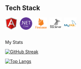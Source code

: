 ## Tech Stack
<img src="https://github.com/devicons/devicon/blob/master/icons/angularjs/angularjs-original.svg" title="Angular" alt="Angular" width="40" height="40"/>&nbsp;
<img src="https://github.com/devicons/devicon/blob/master/icons/dotnetcore/dotnetcore-original.svg" title="Angular" alt="Angular" width="40" height="40"/>&nbsp;
<img src="https://github.com/devicons/devicon/blob/master/icons/firebase/firebase-plain-wordmark.svg" title="Firebase" alt="Firebase" width="40" height="40"/>&nbsp;
<img src="https://github.com/devicons/devicon/blob/master/icons/microsoftsqlserver/microsoftsqlserver-plain-wordmark.svg" title="MSSQL" alt="MSSQL" width="40" height="40"/>&nbsp;
<img src="https://github.com/devicons/devicon/blob/master/icons/mysql/mysql-original-wordmark.svg" title="MYSQL" alt="MYSQL" width="40" height="40"/>


<!-- ## My portfolio
<a href="jadocjefferson.com" target="_blank">JEFFERSON JADOC</a> -->

<!--
**ashwallbera/ashwallbera** is a ✨ _special_ ✨ repository because its `README.md` (this file) appears on your GitHub profile.

Here are some ideas to get you started:

- 🔭 I’m currently working on ...
- 🌱 I’m currently learning ...
- 👯 I’m looking to collaborate on ...
- 🤔 I’m looking for help with ...
- 💬 Ask me about ...
- 📫 How to reach me: ...
- sample

-->
##
My Stats

[![GitHub Streak](http://github-readme-streak-stats.herokuapp.com?user=ashwallbera&theme=dark&background=000000)](https://git.io/streak-stats)

[![Top Langs](https://github-readme-stats.vercel.app/api/top-langs/?username=ashwallbera&layout=compact&theme=vision-friendly-dark)](https://github.com/anuraghazra/github-readme-stats)


<!-- <picture>
  <source media="(prefers-color-scheme: dark)" srcset="https://user-images.githubusercontent.com/25423296/163456776-7f95b81a-f1ed-45f7-b7ab-8fa810d529fa.png">
  <img alt="Shows an illustrated sun in light color mode and a moon with stars in dark color mode." src="https://user-images.githubusercontent.com/25423296/163456779-a8556205-d0a5-45e2-ac17-42d089e3c3f8.png">
</picture>
 -->


